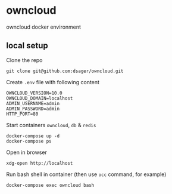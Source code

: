 # owncloud
owncloud docker environment

## local setup

Clone the repo
```
git clone git@github.com:dsager/owncloud.git
```

Create `.env` file with following content
```
OWNCLOUD_VERSION=10.0
OWNCLOUD_DOMAIN=localhost
ADMIN_USERNAME=admin
ADMIN_PASSWORD=admin
HTTP_PORT=80
```

Start containers `owncloud`, `db` & `redis`
```
docker-compose up -d
docker-compose ps
```

Open in browser
```
xdg-open http://localhost
```

Run bash shell in container
(then use `occ` command, for example)
```
docker-compose exec owncloud bash
```
